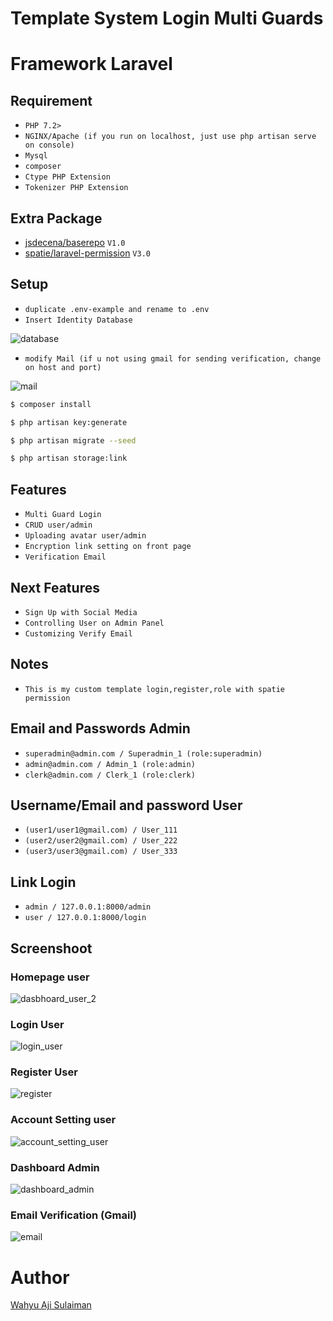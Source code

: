 # Template System Login Multi Guards
# Framework Laravel

## Requirement
 * `PHP 7.2>`
 * `NGINX/Apache (if you run on localhost, just use php artisan serve on console)`
 * `Mysql`
 * `composer`
 * `Ctype PHP Extension`
 * `Tokenizer PHP Extension`
 
## Extra Package
 * [jsdecena/baserepo](https://github.com/jsdecena/baserepo) `V1.0`
 * [spatie/laravel-permission](https://github.com/spatie/laravel-permission) `V3.0`

## Setup
 * `duplicate .env-example and rename to .env`
 * `Insert Identity Database`
 
![database](https://user-images.githubusercontent.com/38114768/80372466-c72c7f00-88bd-11ea-98b9-563d30d09b80.png)
 * `modify Mail (if u not using gmail for sending verification, change on host and port)` 
 
![mail](https://user-images.githubusercontent.com/38114768/80372494-cdbaf680-88bd-11ea-8e0b-57bc2fe0192f.png)
 ```bash
 $ composer install
 ```
 ```bash
 $ php artisan key:generate
 ```
 ```bash
 $ php artisan migrate --seed
 ```
 ```bash
 $ php artisan storage:link
 ```


## Features
 * `Multi Guard Login`
 * `CRUD user/admin`
 * `Uploading avatar user/admin`
 * `Encryption link setting on front page`
 * `Verification Email`

## Next Features
 * `Sign Up with Social Media`
 * `Controlling User on Admin Panel`
 * `Customizing Verify Email`

## Notes
 * `This is my custom template login,register,role with spatie permission`

## Email and Passwords Admin
 * `superadmin@admin.com / Superadmin_1 (role:superadmin)`
 * `admin@admin.com / Admin_1 (role:admin)`
 * `clerk@admin.com / Clerk_1 (role:clerk)`
 
## Username/Email and password User
 * `(user1/user1@gmail.com) / User_111`
 * `(user2/user2@gmail.com) / User_222`
 * `(user3/user3@gmail.com) / User_333`

## Link Login
 * `admin / 127.0.0.1:8000/admin`
 * `user / 127.0.0.1:8000/login`

## Screenshoot
### Homepage user
![dasbhoard_user_2](https://user-images.githubusercontent.com/38114768/80372237-69983280-88bd-11ea-8b4b-c8fab60131c0.png)
### Login User
![login_user](https://user-images.githubusercontent.com/38114768/80372375-a5cb9300-88bd-11ea-8fce-2452b4c77d47.png)
### Register User
![register](https://user-images.githubusercontent.com/38114768/80372408-ad8b3780-88bd-11ea-8e25-518ddd5a8f5d.png)
### Account Setting user
![account_setting_user](https://user-images.githubusercontent.com/38114768/80372425-b5e37280-88bd-11ea-91f3-012f98e47843.png)
### Dashboard Admin
![dashboard_admin](https://user-images.githubusercontent.com/38114768/80372449-bed44400-88bd-11ea-8ead-e3d48462ec97.png)
### Email Verification (Gmail)
![email](https://user-images.githubusercontent.com/38114768/80373297-0b6c4f00-88bf-11ea-99c2-0b8d4ca86a4b.png)

# Author

[Wahyu Aji Sulaiman](https://github.com/claytten/system_login_multi_guards)
